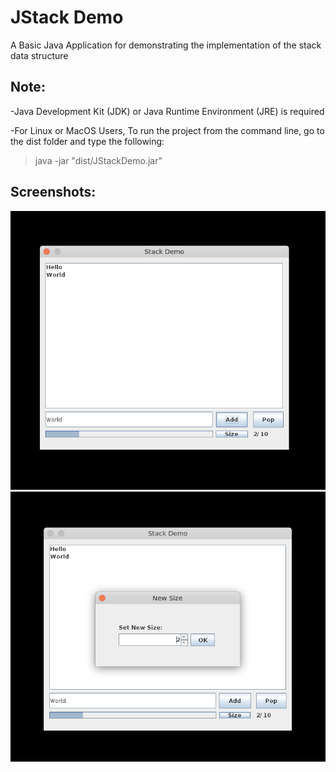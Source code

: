# JStack Demo
A Basic Java Application for demonstrating the implementation of the stack data structure

## Note:
-Java Development Kit (JDK) or Java Runtime Environment (JRE) is required

-For Linux or MacOS Users, To run the project from the command line, go to the dist folder and
type the following:

>	java -jar "dist/JStackDemo.jar"

## Screenshots:
![enter image description here](dist/ss01.png)
![enter image description here](dist/ss02.png)
